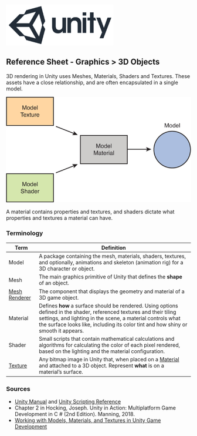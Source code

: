 

![unity logo](../assets/img/logos/unity-logo-293w.png)

## Reference Sheet - Graphics > 3D Objects


3D rendering in Unity uses Meshes, Materials, Shaders and Textures. These assets have a close relationship, and are often encapsulated in a single model.







![material](../assets/img/material.jpg)

A material contains properties and textures, and shaders dictate what properties and textures a material can have.



### Terminology

Term | Definition
--- | ---
Model | A package containing the mesh, materials, shaders, textures, and optionally, animations and skeleton (animation rig) for a 3D character or object.
Mesh | The main graphics primitive of Unity that defines the **shape** of an object.
[Mesh Renderer](https://docs.unity3d.com/Manual/class-MeshRenderer.html) | The component that displays the geometry and material of a 3D game object.
Material | Defines **how** a surface should be rendered. Using options defined in the shader,  referenced textures and their tiling settings, and lighting in the scene, a material controls what the surface looks like, including its color tint and how shiny or smooth it appears.
Shader | Small scripts that contain mathematical calculations and algorithms for calculating the color of each pixel rendered, based on the lighting and the material configuration.
[Texture](https://docs.unity3d.com/Manual/Textures.html) | Any bitmap image in Unity that, when placed on a [Material](https://docs.unity3d.com/Manual/Materials.html) and attached to a 3D object. Represent **what** is on a material’s surface.




### Sources
* [Unity Manual](https://docs.unity3d.com/Manual/index.html) and [Unity Scripting Reference](https://docs.unity3d.com/ScriptReference/index.html)
* Chapter 2 in Hocking, Joseph. Unity in Action: Multiplatform Game Development in C # (2nd Edition). Manning, 2018.
* [Working with Models, Materials, and Textures in Unity Game Development](https://www.informit.com/articles/article.aspx?p=2162089&seqNum=2)
